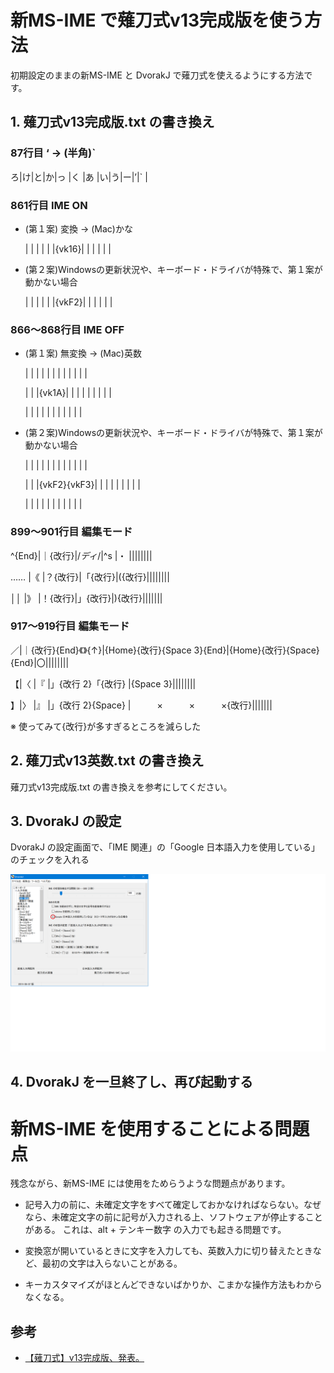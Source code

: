 # 新MS-IME で薙刀式v13完成版を使う方法

初期設定のままの新MS-IME と DvorakJ で薙刀式を使えるようにする方法です。

## 1. 薙刀式v13完成版.txt の書き換え

### 87行目 ‘ → (半角)`
ろ|け|と|か|っ  |く  |あ  |い|う|ー|’|` |

### 861行目 IME ON
* (第１案) 変換 → (Mac)かな

  |  |  |  |  |  |{vk16}|  |  |  |  |  |

* (第２案)Windowsの更新状況や、キーボード・ドライバが特殊で、第１案が動かない場合

  |  |  |  |  |  |{vkF2}|  |  |  |  |  |

### 866〜868行目 IME OFF
* (第１案) 無変換 → (Mac)英数

  |  |  |      |  |  |  |  |  |  |  |  |

  |  |  |{vk1A}|  |  |  |  |  |  |  |  |

  |  |  |      |  |  |  |  |  |  |  |

* (第２案)Windowsの更新状況や、キーボード・ドライバが特殊で、第１案が動かない場合

  |  |  |            |  |  |  |  |  |  |  |  |

  |  |  |{vkF2}{vkF3}|  |  |  |  |  |  |  |  |

  |  |  |            |  |  |  |  |  |  |  |

### 899〜901行目 編集モード
^{End}|｜{改行}|/*ディ*/|^s      |・     ||||||||

……  |《      |？{改行}|「{改行}|({改行}||||||||

││  |》      |！{改行}|」{改行}|){改行}|||||||

### 917〜919行目 編集モード
／|｜{改行}{End}《》{↑}|{Home}{改行}{Space 3}{End}|{Home}{改行}{Space}{End}|〇||||||||

【|〈                   |『                        |」{改行 2}「{改行}      |{Space 3}||||||||

】|〉                   |』                        |」{改行 2}{Space}       |　　　×　　　×　　　×{改行}|||||||

※ 使ってみて{改行}が多すぎるところを減らした

## 2. 薙刀式v13英数.txt の書き換え

薙刀式v13完成版.txt の書き換えを参考にしてください。

## 3. DvorakJ の設定

DvorakJ の設定画面で、「IME 関連」の「Google 日本語入力を使用している」のチェックを入れる

![IME 関連](DvorakJ_Setting.png)

## 4. DvorakJ を一旦終了し、再び起動する

# 新MS-IME を使用することによる問題点

残念ながら、新MS-IME には使用をためらうような問題点があります。

* 記号入力の前に、未確定文字をすべて確定しておかなければならない。なぜなら、未確定文字の前に記号が入力される上、ソフトウェアが停止することがある。
これは、alt + テンキー数字 の入力でも起きる問題です。

* 変換窓が開いているときに文字を入力しても、英数入力に切り替えたときなど、最初の文字は入らないことがある。

* キーカスタマイズがほとんどできないばかりか、こまかな操作方法もわからなくなる。

## 参考

* [【薙刀式】v13完成版、発表。](http://oookaworks.seesaa.net/article/479173898.html#gsc.tab=0)
